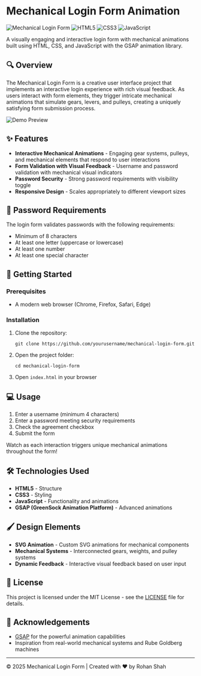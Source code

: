 # Mechanical Login Form Animation

![Mechanical Login Form](https://img.shields.io/badge/Animation-GSAP-brightgreen)
![HTML5](https://img.shields.io/badge/HTML5-E34F26?style=flat&logo=html5&logoColor=white)
![CSS3](https://img.shields.io/badge/CSS3-1572B6?style=flat&logo=css3&logoColor=white)
![JavaScript](https://img.shields.io/badge/JavaScript-F7DF1E?style=flat&logo=javascript&logoColor=black)

A visually engaging and interactive login form with mechanical animations built using HTML, CSS, and JavaScript with the GSAP animation library.

## 🔍 Overview

The Mechanical Login Form is a creative user interface project that implements an interactive login experience with rich visual feedback. As users interact with form elements, they trigger intricate mechanical animations that simulate gears, levers, and pulleys, creating a uniquely satisfying form submission process.

![Demo Preview](https://mechanical-login-form.vercel.app/demo-mechanical-login-form.png/)

## ✨ Features

- **Interactive Mechanical Animations** - Engaging gear systems, pulleys, and mechanical elements that respond to user interactions
- **Form Validation with Visual Feedback** - Username and password validation with mechanical visual indicators
- **Password Security** - Strong password requirements with visibility toggle
- **Responsive Design** - Scales appropriately to different viewport sizes

## 🔐 Password Requirements

The login form validates passwords with the following requirements:
- Minimum of 8 characters
- At least one letter (uppercase or lowercase)
- At least one number
- At least one special character

## 🚀 Getting Started

### Prerequisites

- A modern web browser (Chrome, Firefox, Safari, Edge)

### Installation

1. Clone the repository:
   ```
   git clone https://github.com/yourusername/mechanical-login-form.git
   ```

2. Open the project folder:
   ```
   cd mechanical-login-form
   ```

3. Open `index.html` in your browser

## 💻 Usage

1. Enter a username (minimum 4 characters)
2. Enter a password meeting security requirements
3. Check the agreement checkbox
4. Submit the form

Watch as each interaction triggers unique mechanical animations throughout the form!

## 🛠️ Technologies Used

- **HTML5** - Structure
- **CSS3** - Styling
- **JavaScript** - Functionality and animations
- **GSAP (GreenSock Animation Platform)** - Advanced animations

## 🖌️ Design Elements

- **SVG Animation** - Custom SVG animations for mechanical components
- **Mechanical Systems** - Interconnected gears, weights, and pulley systems
- **Dynamic Feedback** - Interactive visual feedback based on user input

## 📄 License

This project is licensed under the MIT License - see the [LICENSE](LICENSE) file for details.

## 🤝 Acknowledgements

- [GSAP](https://greensock.com/gsap/) for the powerful animation capabilities
- Inspiration from real-world mechanical systems and Rube Goldberg machines

---

© 2025 Mechanical Login Form | Created with ❤️ by Rohan Shah
